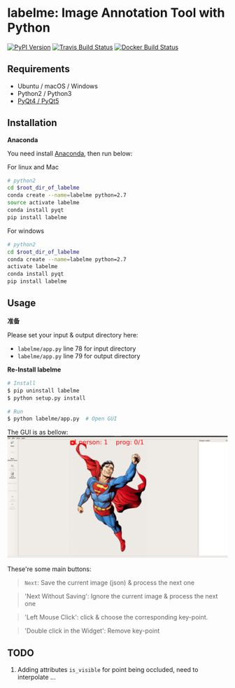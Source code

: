 labelme: Image Annotation Tool with Python
==========================================

[![PyPI Version](https://img.shields.io/pypi/v/labelme.svg)](https://pypi.python.org/pypi/labelme)
[![Travis Build Status](https://travis-ci.org/wkentaro/labelme.svg?branch=master)](https://travis-ci.org/wkentaro/labelme)
[![Docker Build Status](https://img.shields.io/docker/build/wkentaro/labelme.svg)](https://hub.docker.com/r/wkentaro/labelme)

Requirements
------------

- Ubuntu / macOS / Windows
- Python2 / Python3
- [PyQt4 / PyQt5](http://www.riverbankcomputing.co.uk/software/pyqt/intro)


Installation
------------

**Anaconda**

You need install [Anaconda](https://www.continuum.io/downloads), then run below:

For linux and Mac

```bash
# python2
cd $root_dir_of_labelme
conda create --name=labelme python=2.7
source activate labelme
conda install pyqt
pip install labelme
```

For windows
```bash
# python2
cd $root_dir_of_labelme
conda create --name=labelme python=2.7
activate labelme
conda install pyqt
pip install labelme
```

Usage
-----

**准备**

Please set your input & output directory here: 

- `labelme/app.py` line 78 for input directory
- `labelme/app.py` line 79 for output directory

**Re-Install labelme**
```bash
# Install
$ pip uninstall labelme
$ python setup.py install
```

```bash
# Run
$ python labelme/app.py  # Open GUI
```

The GUI is as bellow:
![Image description](images/gui.png)

These're some main buttons:

> `Next`: Save the current image (json) & process the next one

> 'Next Without Saving': Ignore the current image & process the next one

> 'Left Mouse Click': click & choose the corresponding key-point.

> 'Double click in the Widget': Remove key-point

TODO
-----
1. Adding attributes `is_visible` for point being occluded, need to interpolate ...  

